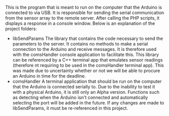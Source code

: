 This is the program that is meant to run on the computer that the Arduino is connected to via USB. It is responsible for sending the serial communication from the sensor array to the remote server. After calling the PHP scripts, it displays a response in a console window. Below is an explanation of the project folders:

- libSendParams
    The library that contains the code necessary to send the parameters to the server. It contains no methods to make a serial connection to the Arduino and receive messages. It is therefore used with the comsHandler console application to facilitate this. This library can be referenced by a C++ terminal app that emulates sensor readings (therefore nt requiring to be used in the comsHandler terminal app). This was made due to uncertainty whether or not we will be able to procure an Arduino in time for the deadline.
- comsHandler
    A terminal application that should be run on the computer that the Arduino is connected serially to. Due to the inability to test it with a physical Arduino, it is still only an Alpha version. Functions such as detecting when the Arduino isn't connected and automatically selecting the port will be added in the future. If any changes are made to libSendParams, it must be re-referenced in this project.